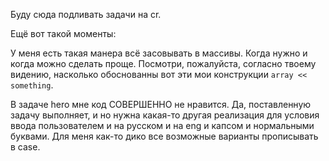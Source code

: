 Буду сюда подливать задачи на cr.

Ещё вот такой моменты:

У меня есть такая манера всё засовывать в массивы. Когда нужно и когда можно сделать проще.
Посмотри, пожалуйста, согласно твоему видению, насколько обоснованны вот эти мои конструкции `array << something`.

В задаче hero мне код СОВЕРШЕННО не нравится. Да, поставленную задачу выполняет, и но нужна какая-то другая реализация для условия 
ввода пользователем и на русском и на eng и капсом и нормальными буквами. Для меня как-то дико все возможные варианты прописывать
в case.
